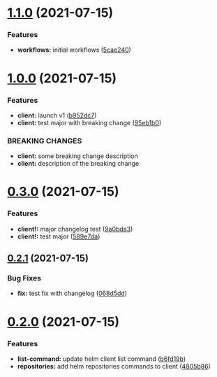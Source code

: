 # [1.1.0](https://github.com/tiagomichaelsousa/helm-php/compare/v1.0.0...v1.1.0) (2021-07-15)


### Features

* **workflows:** initial workflows ([5cae240](https://github.com/tiagomichaelsousa/helm-php/commit/5cae240586e2990268d2640810b3b26f93f3fe0e))



# [1.0.0](https://github.com/tiagomichaelsousa/helm-php/compare/v0.3.0...v1.0.0) (2021-07-15)


### Features

* **client:** launch v1 ([b952dc7](https://github.com/tiagomichaelsousa/helm-php/commit/b952dc7b2276211d5ee0546f7731d0d5efd740b7))
* **client:** test major with breaking change ([95eb1b0](https://github.com/tiagomichaelsousa/helm-php/commit/95eb1b039fa206091f691bba4d10fcc58cc6e00b))


### BREAKING CHANGES

* **client:** some breaking change description
* **client:** description of the breaking change



# [0.3.0](https://github.com/tiagomichaelsousa/helm-php/compare/v0.2.1...v0.3.0) (2021-07-15)


### Features

* **client!:** major changelog test ([9a0bda3](https://github.com/tiagomichaelsousa/helm-php/commit/9a0bda38ddd96a6c8d975cac730c7a0049172059))
* **client!:** test major ([589e7da](https://github.com/tiagomichaelsousa/helm-php/commit/589e7da45b96f93a336a7e3f9a51cd4791b5fb09))



## [0.2.1](https://github.com/tiagomichaelsousa/helm-php/compare/v0.2.0...v0.2.1) (2021-07-15)


### Bug Fixes

* **fix:** test fix with changelog ([068d5dd](https://github.com/tiagomichaelsousa/helm-php/commit/068d5dde2ad7f8f25d181464d2cec5929f0a0562))



# [0.2.0](https://github.com/tiagomichaelsousa/helm-php/compare/v0.1.0...v0.2.0) (2021-07-15)


### Features

* **list-command:** update helm client list command ([b6fd19b](https://github.com/tiagomichaelsousa/helm-php/commit/b6fd19b3dd2da156aec6f6d65048f7964c9b0214))
* **repositories:** add helm repositories commands to client ([4805b86](https://github.com/tiagomichaelsousa/helm-php/commit/4805b86a8c1548742204d441c6174863ff145ec0))



